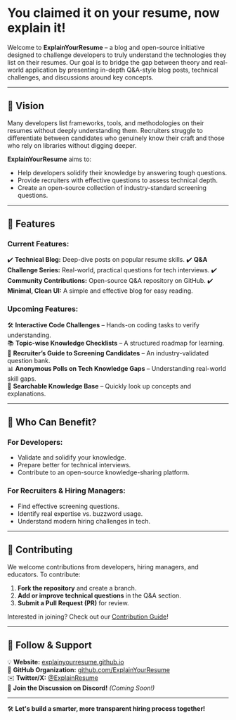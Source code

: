 # **You claimed it on your resume, now explain it!**

Welcome to **ExplainYourResume** – a blog and open-source initiative designed to challenge developers to truly understand the technologies they list on their resumes. Our goal is to bridge the gap between theory and real-world application by presenting in-depth Q&A-style blog posts, technical challenges, and discussions around key concepts.

---

## 🌟 Vision
Many developers list frameworks, tools, and methodologies on their resumes without deeply understanding them. Recruiters struggle to differentiate between candidates who genuinely know their craft and those who rely on libraries without digging deeper.

**ExplainYourResume** aims to:
- Help developers solidify their knowledge by answering tough questions.
- Provide recruiters with effective questions to assess technical depth.
- Create an open-source collection of industry-standard screening questions.

---

## 🚀 Features
### **Current Features:**
✔️ **Technical Blog:** Deep-dive posts on popular resume skills. 
✔️ **Q&A Challenge Series:** Real-world, practical questions for tech interviews.
✔️ **Community Contributions:** Open-source Q&A repository on GitHub.
✔️ **Minimal, Clean UI:** A simple and effective blog for easy reading.

### **Upcoming Features:**
🛠 **Interactive Code Challenges** – Hands-on coding tasks to verify understanding.  
📚 **Topic-wise Knowledge Checklists** – A structured roadmap for learning.  
🤝 **Recruiter’s Guide to Screening Candidates** – An industry-validated question bank.  
📊 **Anonymous Polls on Tech Knowledge Gaps** – Understanding real-world skill gaps.  
🔎 **Searchable Knowledge Base** – Quickly look up concepts and explanations.  

---

## 🎯 Who Can Benefit?
### **For Developers:**
- Validate and solidify your knowledge.
- Prepare better for technical interviews.
- Contribute to an open-source knowledge-sharing platform.

### **For Recruiters & Hiring Managers:**
- Find effective screening questions.
- Identify real expertise vs. buzzword usage.
- Understand modern hiring challenges in tech.

---

## 🤝 Contributing
We welcome contributions from developers, hiring managers, and educators. To contribute:
1. **Fork the repository** and create a branch.
2. **Add or improve technical questions** in the Q&A section.
3. **Submit a Pull Request (PR)** for review.

Interested in joining? Check out our [Contribution Guide](CONTRIBUTING.md)!

---

## 📢 Follow & Support
💡 **Website:** [explainyourresume.github.io](https://explainyourresume.github.io/)  
📌 **GitHub Organization:** [github.com/ExplainYourResume](https://github.com/ExplainYourResume)  
✉️ **Twitter/X:** [@ExplainResume](https://twitter.com/ExplainResume)  
🚀 **Join the Discussion on Discord!** *(Coming Soon!)*

---

🛠 **Let's build a smarter, more transparent hiring process together!**
